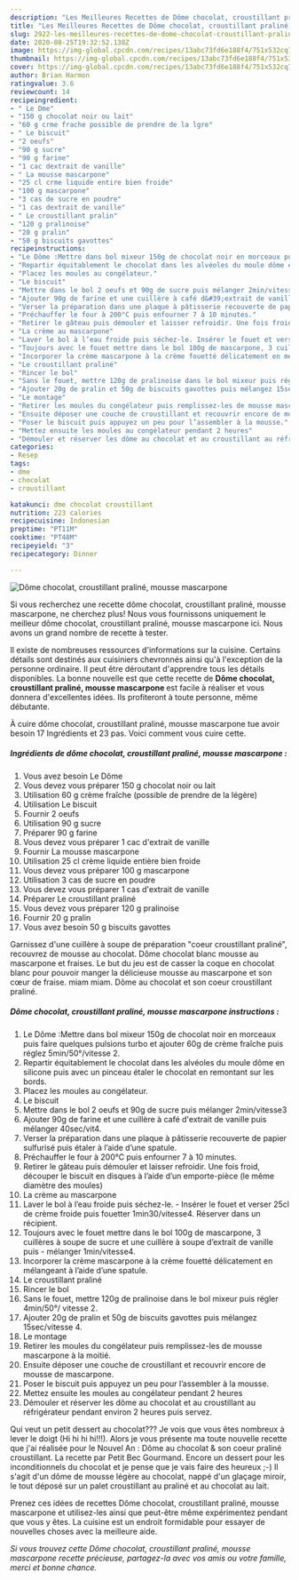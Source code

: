 ```yaml
---
description: "Les Meilleures Recettes de Dôme chocolat, croustillant praliné, mousse mascarpone"
title: "Les Meilleures Recettes de Dôme chocolat, croustillant praliné, mousse mascarpone"
slug: 2922-les-meilleures-recettes-de-dome-chocolat-croustillant-praline-mousse-mascarpone
date: 2020-08-25T19:32:52.138Z
image: https://img-global.cpcdn.com/recipes/13abc73fd6e188f4/751x532cq70/dome-chocolat-croustillant-praline-mousse-mascarpone-photo-principale-de-la-recette.jpg
thumbnail: https://img-global.cpcdn.com/recipes/13abc73fd6e188f4/751x532cq70/dome-chocolat-croustillant-praline-mousse-mascarpone-photo-principale-de-la-recette.jpg
cover: https://img-global.cpcdn.com/recipes/13abc73fd6e188f4/751x532cq70/dome-chocolat-croustillant-praline-mousse-mascarpone-photo-principale-de-la-recette.jpg
author: Brian Harmon
ratingvalue: 3.6
reviewcount: 14
recipeingredient:
- " Le Dme"
- "150 g chocolat noir ou lait"
- "60 g crme frache possible de prendre de la lgre"
- " Le biscuit"
- "2 oeufs"
- "90 g sucre"
- "90 g farine"
- "1 cac dextrait de vanille"
- " La mousse mascarpone"
- "25 cl crme liquide entire bien froide"
- "100 g mascarpone"
- "3 cas de sucre en poudre"
- "1 cas dextrait de vanille"
- " Le croustillant pralin"
- "120 g pralinoise"
- "20 g pralin"
- "50 g biscuits gavottes"
recipeinstructions:
- "Le Dôme :Mettre dans bol mixeur 150g de chocolat noir en morceaux puis faire quelques pulsions turbo et ajouter 60g de crème fraîche puis réglez 5min/50°/vitesse 2."
- "Repartir équitablement le chocolat dans les alvéoles du moule dôme en silicone puis avec un pinceau étaler le chocolat en remontant sur les bords."
- "Placez les moules au congélateur."
- "Le biscuit"
- "Mettre dans le bol 2 oeufs et 90g de sucre puis mélanger 2min/vitesse3"
- "Ajouter 90g de farine et une cuillère à café d&#39;extrait de vanille puis mélanger 40sec/vit4."
- "Verser la préparation dans une plaque à pâtisserie recouverte de papier sulfurisé puis étaler à l’aide d’une spatule."
- "Préchauffer le four à 200°C puis enfourner 7 à 10 minutes."
- "Retirer le gâteau puis démouler et laisser refroidir. Une fois froid, découper le biscuit en disques à l’aide d’un emporte-pièce (le même diamètre des moules)"
- "La crème au mascarpone"
- "Laver le bol à l’eau froide puis séchez-le. Insérer le fouet et verser 25cl de crème froide puis fouetter 1min30/vitesse4. Réserver dans un récipient."
- "Toujours avec le fouet mettre dans le bol 100g de mascarpone, 3 cuillères à soupe de sucre et une cuillère à soupe d’extrait de vanille puis mélanger 1min/vitesse4."
- "Incorporer la crème mascarpone à la crème fouetté délicatement en mélangeant à l’aide d’une spatule."
- "Le croustillant praliné"
- "Rincer le bol"
- "Sans le fouet, mettre 120g de pralinoise dans le bol mixeur puis régler 4min/50°/ vitesse 2."
- "Ajouter 20g de pralin et 50g de biscuits gavottes puis mélangez 15sec/vitesse 4."
- "Le montage"
- "Retirer les moules du congélateur puis remplissez-les de mousse mascarpone à la moitié."
- "Ensuite déposer une couche de croustillant et recouvrir encore de mousse de mascarpone."
- "Poser le biscuit puis appuyez un peu pour l’assembler à la mousse."
- "Mettez ensuite les moules au congélateur pendant 2 heures"
- "Démouler et réserver les dôme au chocolat et au croustillant au réfrigérateur pendant environ 2 heures puis servez."
categories:
- Resep
tags:
- dme
- chocolat
- croustillant

katakunci: dme chocolat croustillant 
nutrition: 223 calories
recipecuisine: Indonesian
preptime: "PT11M"
cooktime: "PT48M"
recipeyield: "3"
recipecategory: Dinner

---
```



![Dôme chocolat, croustillant praliné, mousse mascarpone](https://img-global.cpcdn.com/recipes/13abc73fd6e188f4/751x532cq70/dome-chocolat-croustillant-praline-mousse-mascarpone-photo-principale-de-la-recette.jpg)

Si vous recherchez une recette dôme chocolat, croustillant praliné, mousse mascarpone, ne cherchez plus! Nous vous fournissons uniquement le meilleur dôme chocolat, croustillant praliné, mousse mascarpone ici. Nous avons un grand nombre de recette à tester.

Il existe de nombreuses ressources d'informations sur la cuisine. Certains détails sont destinés aux cuisiniers chevronnés ainsi qu'à l'exception de la personne ordinaire. Il peut être déroutant d'apprendre tous les détails disponibles. La bonne nouvelle est que cette recette de <strong> Dôme chocolat, croustillant praliné, mousse mascarpone </strong> est facile à réaliser et vous donnera d'excellentes idées. Ils profiteront à toute personne, même débutante.

<!--inarticleads1-->

À cuire dôme chocolat, croustillant praliné, mousse mascarpone tue avoir besoin 17 Ingrédients et 23 pas. Voici comment vous cuire cette.

##### Ingrédients de dôme chocolat, croustillant praliné, mousse mascarpone :

1. Vous avez besoin  Le Dôme
1. Vous devez vous préparer 150 g chocolat noir ou lait
1. Utilisation 60 g crème fraîche (possible de prendre de la légère)
1. Utilisation  Le biscuit
1. Fournir 2 oeufs
1. Utilisation 90 g sucre
1. Préparer 90 g farine
1. Vous devez vous préparer 1 cac d&#39;extrait de vanille
1. Fournir  La mousse mascarpone
1. Utilisation 25 cl crème liquide entière bien froide
1. Vous devez vous préparer 100 g mascarpone
1. Utilisation 3 cas de sucre en poudre
1. Vous devez vous préparer 1 cas d&#39;extrait de vanille
1. Préparer  Le croustillant praliné
1. Vous devez vous préparer 120 g pralinoise
1. Fournir 20 g pralin
1. Vous avez besoin 50 g biscuits gavottes


Garnissez d&#39;une cuillère à soupe de préparation &#34;coeur croustillant praliné&#34;, recouvrez de mousse au chocolat. Dôme chocolat blanc mousse au mascarpone et fraises. Le but du jeu est de casser la coque en chocolat blanc pour pouvoir manger la délicieuse mousse au mascarpone et son cœur de fraise. miam miam. Dôme au chocolat et son coeur croustillant praliné. 

<!--inarticleads2-->

##### Dôme chocolat, croustillant praliné, mousse mascarpone instructions :

1. Le Dôme :Mettre dans bol mixeur 150g de chocolat noir en morceaux puis faire quelques pulsions turbo et ajouter 60g de crème fraîche puis réglez 5min/50°/vitesse 2.
1. Repartir équitablement le chocolat dans les alvéoles du moule dôme en silicone puis avec un pinceau étaler le chocolat en remontant sur les bords.
1. Placez les moules au congélateur.
1. Le biscuit
1. Mettre dans le bol 2 oeufs et 90g de sucre puis mélanger 2min/vitesse3
1. Ajouter 90g de farine et une cuillère à café d&#39;extrait de vanille puis mélanger 40sec/vit4.
1. Verser la préparation dans une plaque à pâtisserie recouverte de papier sulfurisé puis étaler à l’aide d’une spatule.
1. Préchauffer le four à 200°C puis enfourner 7 à 10 minutes.
1. Retirer le gâteau puis démouler et laisser refroidir. Une fois froid, découper le biscuit en disques à l’aide d’un emporte-pièce (le même diamètre des moules)
1. La crème au mascarpone
1. Laver le bol à l’eau froide puis séchez-le. - Insérer le fouet et verser 25cl de crème froide puis fouetter 1min30/vitesse4. Réserver dans un récipient.
1. Toujours avec le fouet mettre dans le bol 100g de mascarpone, 3 cuillères à soupe de sucre et une cuillère à soupe d’extrait de vanille puis - mélanger 1min/vitesse4.
1. Incorporer la crème mascarpone à la crème fouetté délicatement en mélangeant à l’aide d’une spatule.
1. Le croustillant praliné
1. Rincer le bol
1. Sans le fouet, mettre 120g de pralinoise dans le bol mixeur puis régler 4min/50°/ vitesse 2.
1. Ajouter 20g de pralin et 50g de biscuits gavottes puis mélangez 15sec/vitesse 4.
1. Le montage
1. Retirer les moules du congélateur puis remplissez-les de mousse mascarpone à la moitié.
1. Ensuite déposer une couche de croustillant et recouvrir encore de mousse de mascarpone.
1. Poser le biscuit puis appuyez un peu pour l’assembler à la mousse.
1. Mettez ensuite les moules au congélateur pendant 2 heures
1. Démouler et réserver les dôme au chocolat et au croustillant au réfrigérateur pendant environ 2 heures puis servez.


Qui veut un petit dessert au chocolat??? Je vois que vous êtes nombreux à lever le doigt (Hi hi hi hi!!!). Alors je vous présente ma toute nouvelle recette que j&#39;ai réalisée pour le Nouvel An : Dôme au chocolat &amp; son coeur praliné croustillant. La recette par Petit Bec Gourmand. Encore un dessert pour les inconditionnels du chocolat et je pense que je vais faire des heureux ;-) Il s&#39;agit d&#39;un dôme de mousse légère au chocolat, nappé d&#39;un glaçage miroir, le tout déposé sur un palet croustillant au praliné et au chocolat au lait. 

<!--inarticleads1-->

<p>
Prenez ces idées de recettes Dôme chocolat, croustillant praliné, mousse mascarpone et utilisez-les ainsi que peut-être même expérimentez pendant que vous y êtes. La cuisine est un endroit formidable pour essayer de nouvelles choses avec la meilleure aide.
</p>

<p>
<i>Si vous trouvez cette Dôme chocolat, croustillant praliné, mousse mascarpone recette précieuse, partagez-la avec vos amis ou votre famille, merci et bonne chance.</i>
</p>
